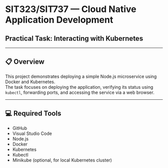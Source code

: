 # SIT323/SIT737 — Cloud Native Application Development  
## Practical Task: Interacting with Kubernetes  

---

## 📋 Overview

This project demonstrates deploying a simple Node.js microservice using Docker and Kubernetes.  
The task focuses on deploying the application, verifying its status using `kubectl`, forwarding ports, and accessing the service via a web browser.

---

## 💻 Required Tools

- GitHub  
- Visual Studio Code  
- Node.js  
- Docker  
- Kubernetes  
- Kubectl  
- Minikube (optional, for local Kubernetes cluster)  


